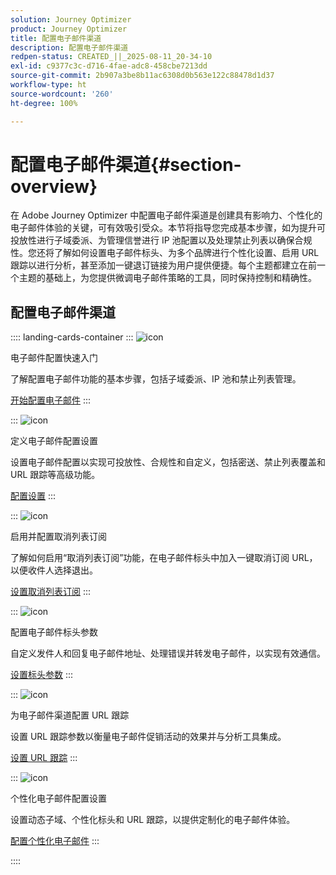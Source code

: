 ```yaml
---
solution: Journey Optimizer
product: Journey Optimizer
title: 配置电子邮件渠道
description: 配置电子邮件渠道
redpen-status: CREATED_||_2025-08-11_20-34-10
exl-id: c9377c3c-d716-4fae-adc8-458cbe7213dd
source-git-commit: 2b907a3be8b11ac6308d0b563e122c88478d1d37
workflow-type: ht
source-wordcount: '260'
ht-degree: 100%

---
```


# 配置电子邮件渠道{#section-overview}

在 Adobe Journey Optimizer 中配置电子邮件渠道是创建具有影响力、个性化的电子邮件体验的关键，可有效吸引受众。本节将指导您完成基本步骤，如为提升可投放性进行子域委派、为管理信誉进行 IP 池配置以及处理禁止列表以确保合规性。您还将了解如何设置电子邮件标头、为多个品牌进行个性化设置、启用 URL 跟踪以进行分析，甚至添加一键退订链接为用户提供便捷。每个主题都建立在前一个主题的基础上，为您提供微调电子邮件策略的工具，同时保持控制和精确性。

## 配置电子邮件渠道

:::: landing-cards-container
:::
![icon](https://cdn.experienceleague.adobe.com/icons/circle-play.svg)

电子邮件配置快速入门

了解配置电子邮件功能的基本步骤，包括子域委派、IP 池和禁止列表管理。

[开始配置电子邮件](../using/email/get-started-email-config.md)
:::

:::
![icon](https://cdn.experienceleague.adobe.com/icons/gear.svg)

定义电子邮件配置设置

设置电子邮件配置以实现可投放性、合规性和自定义，包括密送、禁止列表覆盖和 URL 跟踪等高级功能。

[配置设置](../using/email/email-settings.md)
:::

:::
![icon](https://cdn.experienceleague.adobe.com/icons/list-check.svg)

启用并配置取消列表订阅

了解如何启用“取消列表订阅”功能，在电子邮件标头中加入一键取消订阅 URL，以便收件人选择退出。

[设置取消列表订阅](../using/email/list-unsubscribe.md)
:::

:::
![icon](https://cdn.experienceleague.adobe.com/icons/gear.svg)

配置电子邮件标头参数

自定义发件人和回复电子邮件地址、处理错误并转发电子邮件，以实现有效通信。

[设置标头参数](../using/email/header-parameters.md)
:::

:::
![icon](https://cdn.experienceleague.adobe.com/icons/chart-line.svg)

为电子邮件渠道配置 URL 跟踪

设置 URL 跟踪参数以衡量电子邮件促销活动的效果并与分析工具集成。

[设置 URL 跟踪](../using/email/url-tracking.md)
:::

:::
![icon](https://cdn.experienceleague.adobe.com/icons/bullseye.svg)

个性化电子邮件配置设置

设置动态子域、个性化标头和 URL 跟踪，以提供定制化的电子邮件体验。

[配置个性化电子邮件](../using/email/surface-personalization.md)
:::

::::
